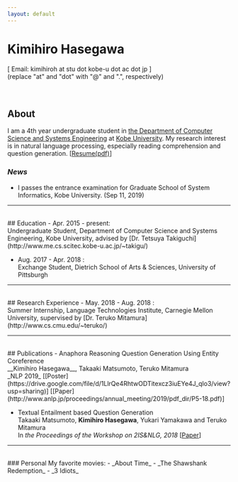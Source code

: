 ```yaml
---
layout: default
---
```


# Kimihiro Hasegawa
[ Email: kimihiroh at stu dot kobe-u dot ac dot jp ]<br/>
(replace "at" and "dot" with "@" and ".", respectively)<br/><br/><br/>

## About
I am a 4th year undergraduate student in [the Department of Computer Science and Systems Engineering](http://www.csi.kobe-u.ac.jp/cs/site/en/index.html) at [Kobe University](https://www.kobe-u.ac.jp/en/index.html). My research interest is in natural language processing, especially reading comprehension and question generation.  [[Resume(pdf)](https://drive.google.com/file/d/1NhXR1YcZY-Gq96Go4t3WQUm2dp-8JWkE/view?usp=sharing)]

### _News_
- I passes the entrance examination for Graduate School of System Informatics, Kobe University. (Sep 11, 2019)

***
<br/>
## Education
- Apr. 2015 - present: <br/>
  Undergraduate Student, Department of Computer Science and Systems Engineering, Kobe University, advised by [Dr. Tetsuya Takiguchi](http://www.me.cs.scitec.kobe-u.ac.jp/~takigu/)


- Aug. 2017 - Apr. 2018 : <br/>
  Exchange Student, Dietrich School of Arts & Sciences, University of Pittsburgh

***
<br/>
## Research Experience
- May. 2018 - Aug. 2018 : <br/>
  Summer Internship, Language Technologies Institute, Carnegie Mellon University, supervised by [Dr. Teruko Mitamura](http://www.cs.cmu.edu/~teruko/)

***
<br/>
## Publications
- Anaphora Reasoning Question Generation Using Entity Coreference<br/>
  __Kimihiro Hasegawa__, Takaaki Matsumoto, Teruko Mitamura<br/>
  _NLP 2019_ [[Poster](https://drive.google.com/file/d/1LlrQe4RhtwODTitexcz3iuEYe4J_qlo3/view?usp=sharing)] [[Paper](http://www.anlp.jp/proceedings/annual_meeting/2019/pdf_dir/P5-18.pdf)]

- Textual Entailment based Question Generation<br/>
  Takaaki Matsumoto, __Kimihiro Hasegawa__, Yukari Yamakawa and Teruko Mitamura<br/>
  In _the Proceedings of the Workshop on 2IS&NLG, 2018_ [[Paper](https://www.aclweb.org/anthology/W18-6704)]

***

<br/>
### Personal
My favorite movies:
- _About Time_
- _The Shawshank Redemption_
- _3 Idiots_
